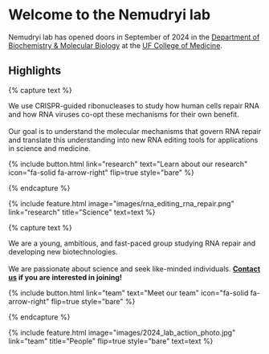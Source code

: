 ---
---

# Welcome to the Nemudryi lab

Nemudryi lab has opened doors in September of 2024 in the [Department of Biochemistry & Molecular Biology](https://biochem.med.ufl.edu) at the [UF College of Medicine](https://med.ufl.edu).





## Highlights


{% capture text %}

We use CRISPR-guided ribonucleases to study how human cells repair RNA and how RNA viruses co-opt these mechanisms for their own benefit.
<br><br>
Our goal is to understand the molecular mechanisms that govern RNA repair and translate this understanding into new RNA editing tools for applications in science and medicine.


{%
  include button.html
  link="research"
  text="Learn about our research"
  icon="fa-solid fa-arrow-right"
  flip=true
  style="bare"
%}

{% endcapture %}

{%
  include feature.html
  image="images/rna_editing_rna_repair.png"
  link="research"
  title="Science"
  text=text
%}

{% capture text %}

 We are a young, ambitious, and fast-paced group studying RNA repair and developing new biotechnologies.<br><br>
 We are passionate about science and seek like-minded individuals. **[Contact us](join) if you are interested in joining!**


{%
  include button.html
  link="team"
  text="Meet our team"
  icon="fa-solid fa-arrow-right"
  flip=true
  style="bare"
%}

{% endcapture %}

{%
  include feature.html
  image="images/2024_lab_action_photo.jpg"
  link="team"
  title="People"
  flip=true
  style="bare"
  text=text
%}



